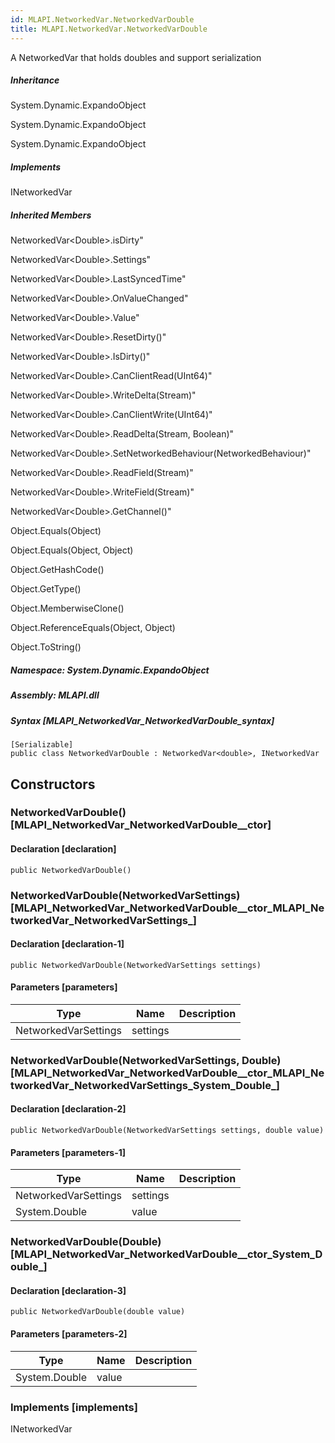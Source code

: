 ```yaml
---  
id: MLAPI.NetworkedVar.NetworkedVarDouble  
title: MLAPI.NetworkedVar.NetworkedVarDouble  
---
```


<div class="markdown level0 summary" markdown="1">

A NetworkedVar that holds doubles and support serialization

</div>

<div class="markdown level0 conceptual" markdown="1">

</div>

<div class="inheritance" markdown="1">

##### Inheritance

<div class="level0" markdown="1">

System.Dynamic.ExpandoObject

</div>

<div class="level1" markdown="1">

System.Dynamic.ExpandoObject

</div>

<div class="level2" markdown="1">

System.Dynamic.ExpandoObject

</div>

</div>

<div markdown="1" classs="implements">

##### Implements

<div markdown="1">

INetworkedVar

</div>

</div>

<div class="inheritedMembers" markdown="1">

##### Inherited Members

<div markdown="1">

NetworkedVar\<Double\>.isDirty"

</div>

<div markdown="1">

NetworkedVar\<Double\>.Settings"

</div>

<div markdown="1">

NetworkedVar\<Double\>.LastSyncedTime"

</div>

<div markdown="1">

NetworkedVar\<Double\>.OnValueChanged"

</div>

<div markdown="1">

NetworkedVar\<Double\>.Value"

</div>

<div markdown="1">

NetworkedVar\<Double\>.ResetDirty()"

</div>

<div markdown="1">

NetworkedVar\<Double\>.IsDirty()"

</div>

<div markdown="1">

NetworkedVar\<Double\>.CanClientRead(UInt64)"

</div>

<div markdown="1">

NetworkedVar\<Double\>.WriteDelta(Stream)"

</div>

<div markdown="1">

NetworkedVar\<Double\>.CanClientWrite(UInt64)"

</div>

<div markdown="1">

NetworkedVar\<Double\>.ReadDelta(Stream, Boolean)"

</div>

<div markdown="1">

NetworkedVar\<Double\>.SetNetworkedBehaviour(NetworkedBehaviour)"

</div>

<div markdown="1">

NetworkedVar\<Double\>.ReadField(Stream)"

</div>

<div markdown="1">

NetworkedVar\<Double\>.WriteField(Stream)"

</div>

<div markdown="1">

NetworkedVar\<Double\>.GetChannel()"

</div>

<div markdown="1">

Object.Equals(Object)

</div>

<div markdown="1">

Object.Equals(Object, Object)

</div>

<div markdown="1">

Object.GetHashCode()

</div>

<div markdown="1">

Object.GetType()

</div>

<div markdown="1">

Object.MemberwiseClone()

</div>

<div markdown="1">

Object.ReferenceEquals(Object, Object)

</div>

<div markdown="1">

Object.ToString()

</div>

</div>

##### **Namespace**: System.Dynamic.ExpandoObject

##### **Assembly**: MLAPI.dll

##### Syntax [MLAPI_NetworkedVar_NetworkedVarDouble_syntax]

    [Serializable]
    public class NetworkedVarDouble : NetworkedVar<double>, INetworkedVar

## Constructors 

### NetworkedVarDouble() [MLAPI_NetworkedVar_NetworkedVarDouble__ctor]

<div class="markdown level1 summary" markdown="1">

</div>

<div class="markdown level1 conceptual" markdown="1">

</div>

#### Declaration [declaration]

    public NetworkedVarDouble()

### NetworkedVarDouble(NetworkedVarSettings) [MLAPI_NetworkedVar_NetworkedVarDouble__ctor_MLAPI_NetworkedVar_NetworkedVarSettings_]

<div class="markdown level1 summary" markdown="1">

</div>

<div class="markdown level1 conceptual" markdown="1">

</div>

#### Declaration [declaration-1]

    public NetworkedVarDouble(NetworkedVarSettings settings)

#### Parameters [parameters]

| Type                 | Name     | Description |
|----------------------|----------|-------------|
| NetworkedVarSettings | settings |             |

### NetworkedVarDouble(NetworkedVarSettings, Double) [MLAPI_NetworkedVar_NetworkedVarDouble__ctor_MLAPI_NetworkedVar_NetworkedVarSettings_System_Double_]

<div class="markdown level1 summary" markdown="1">

</div>

<div class="markdown level1 conceptual" markdown="1">

</div>

#### Declaration [declaration-2]

    public NetworkedVarDouble(NetworkedVarSettings settings, double value)

#### Parameters [parameters-1]

| Type                 | Name     | Description |
|----------------------|----------|-------------|
| NetworkedVarSettings | settings |             |
| System.Double        | value    |             |

### NetworkedVarDouble(Double) [MLAPI_NetworkedVar_NetworkedVarDouble__ctor_System_Double_]

<div class="markdown level1 summary" markdown="1">

</div>

<div class="markdown level1 conceptual" markdown="1">

</div>

#### Declaration [declaration-3]

    public NetworkedVarDouble(double value)

#### Parameters [parameters-2]

| Type          | Name  | Description |
|---------------|-------|-------------|
| System.Double | value |             |

### Implements [implements]

<div markdown="1">

INetworkedVar

</div>
